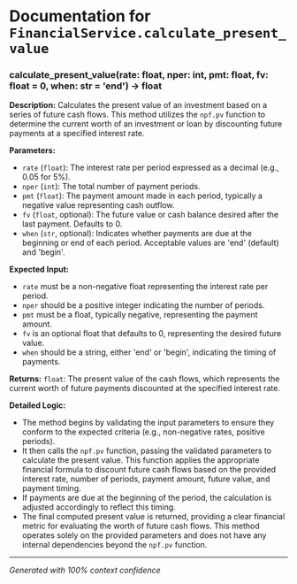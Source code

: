 # Documentation for `FinancialService.calculate_present_value`

### calculate_present_value(rate: float, nper: int, pmt: float, fv: float = 0, when: str = 'end') -> float

**Description:**
Calculates the present value of an investment based on a series of future cash flows. This method utilizes the `npf.pv` function to determine the current worth of an investment or loan by discounting future payments at a specified interest rate.

**Parameters:**
- `rate` (`float`): The interest rate per period expressed as a decimal (e.g., 0.05 for 5%).
- `nper` (`int`): The total number of payment periods.
- `pmt` (`float`): The payment amount made in each period, typically a negative value representing cash outflow.
- `fv` (`float`, optional): The future value or cash balance desired after the last payment. Defaults to 0.
- `when` (`str`, optional): Indicates whether payments are due at the beginning or end of each period. Acceptable values are 'end' (default) and 'begin'.

**Expected Input:**
- `rate` must be a non-negative float representing the interest rate per period.
- `nper` should be a positive integer indicating the number of periods.
- `pmt` must be a float, typically negative, representing the payment amount.
- `fv` is an optional float that defaults to 0, representing the desired future value.
- `when` should be a string, either 'end' or 'begin', indicating the timing of payments.

**Returns:**
`float`: The present value of the cash flows, which represents the current worth of future payments discounted at the specified interest rate.

**Detailed Logic:**
- The method begins by validating the input parameters to ensure they conform to the expected criteria (e.g., non-negative rates, positive periods).
- It then calls the `npf.pv` function, passing the validated parameters to calculate the present value. This function applies the appropriate financial formula to discount future cash flows based on the provided interest rate, number of periods, payment amount, future value, and payment timing.
- If payments are due at the beginning of the period, the calculation is adjusted accordingly to reflect this timing.
- The final computed present value is returned, providing a clear financial metric for evaluating the worth of future cash flows. This method operates solely on the provided parameters and does not have any internal dependencies beyond the `npf.pv` function.

---
*Generated with 100% context confidence*
